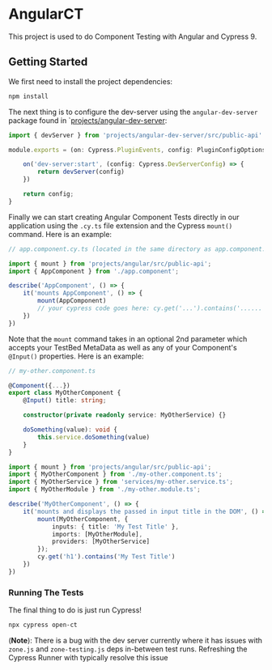 # AngularCT

This project is used to do Component Testing with Angular and Cypress 9. 

## Getting Started

We first need to install the project dependencies:

```bash
npm install
```


The next thing is to configure the dev-server using the `angular-dev-server` package found in `[projects/angular-dev-server](projects/angular-dev-server/):

```typescript
import { devServer } from 'projects/angular-dev-server/src/public-api'

module.exports = (on: Cypress.PluginEvents, config: PluginConfigOptions) => {

    on('dev-server:start', (config: Cypress.DevServerConfig) => {
        return devServer(config)
    })

    return config;
}
```

Finally we can start creating Angular Component Tests directly in our application using the `.cy.ts` file extension and the Cypress `mount()` command. Here is an example:

```typescript
// app.component.cy.ts (located in the same directory as app.component.ts)

import { mount } from 'projects/angular/src/public-api';
import { AppComponent } from './app.component';

describe('AppComponent', () => {
    it('mounts AppComponent', () => {
        mount(AppComponent)
        // your cypress code goes here: cy.get('...').contains('......'), etc
    })
})
```

Note that the `mount` command takes in an optional 2nd parameter which accepts your TestBed MetaData as well as any of your Component's `@Input()` properties. Here is an example:

```typescript
// my-other.component.ts

@Component({...})
export class MyOtherComponent {
    @Input() title: string;

    constructor(private readonly service: MyOtherService) {}

    doSomething(value): void {
        this.service.doSomething(value)
    }
}

```

```typescript
import { mount } from 'projects/angular/src/public-api';
import { MyOtherComponent } from './my-other.component.ts';
import { MyOtherService } from 'services/my-other.service.ts';
import { MyOtherModule } from './my-other.module.ts';

describe('MyOtherComponent', () => {
    it('mounts and displays the passed in input title in the DOM', () => {
        mount(MyOtherComponent, {
            inputs: { title: 'My Test Title' },
            imports: [MyOtherModule],
            providers: [MyOtherService]
        });
        cy.get('h1').contains('My Test Title')
    })
})
```

### Running The Tests
The final thing to do is just run Cypress!

```bash
npx cypress open-ct
```
(**Note**): There is a bug with the dev server currently where it has issues with `zone.js` and `zone-testing.js` deps in-between test runs. Refreshing the Cypress Runner with typically resolve this issue

